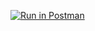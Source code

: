 [![Run in Postman](https://run.pstmn.io/button.svg)](https://app.getpostman.com/run-collection/e81ac29b8f1af2b9c5d4?action=collection%2Fimport#?env%5Bhomework3%5D=W3sia2V5IjoidG9rZW4iLCJ2YWx1ZSI6IiIsImVuYWJsZWQiOnRydWUsInR5cGUiOiJhbnkiLCJzZXNzaW9uVmFsdWUiOiJKV1QuLi4iLCJzZXNzaW9uSW5kZXgiOjB9XQ==)